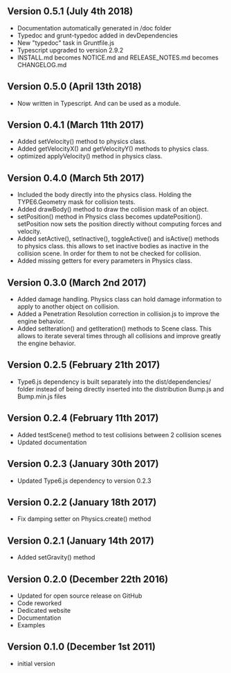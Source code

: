 Version 0.5.1 (July 4th 2018)
------------------------------
 * Documentation automatically generated in /doc folder
 * Typedoc and grunt-typedoc added in devDependencies
 * New "typedoc" task in Gruntfile.js
 * Typescript upgraded to version 2.9.2
 * INSTALL.md becomes NOTICE.md and RELEASE_NOTES.md becomes CHANGELOG.md

Version 0.5.0 (April 13th 2018)
------------------------------
 * Now written in Typescript. And can be used as a module.

Version 0.4.1 (March 11th 2017)
------------------------------
 * Added setVelocity() method to physics class.
 * Added getVelocityX() and getVelocityY() methods to physics class.
 * optimized applyVelocity() method in physics class.

Version 0.4.0 (March 5th 2017)
------------------------------
 * Included the body directly into the physics class. Holding the TYPE6.Geometry mask for collision tests.
 * Added drawBody() method to draw the collision mask of an object.
 * setPosition() method in Physics class becomes updatePosition(). setPosition now sets the position directly without computing forces and velocity.
 * Added setActive(), setInactive(), toggleActive() and isActive() methods to physics class. this allows to set inactive bodies as inactive in the collision scene. In order for them to not be checked for collision.
 * Added missing getters for every parameters in Physics class.

Version 0.3.0 (March 2nd 2017)
------------------------------
 * Added damage handling. Physics class can hold damage information to apply to another object on collision.
 * Added a Penetration Resolution correction in collision.js to improve the engine behavior.
 * Added setIteration() and getIteration() methods to Scene class. This allows to iterate several times through all collisions and improve greatly the engine behavior.

Version 0.2.5 (February 21th 2017)
------------------------------
 * Type6.js dependency is built separately into the dist/dependencies/ folder instead of being directly inserted into the distribution Bump.js and Bump.min.js files

Version 0.2.4 (February 11th 2017)
------------------------------
 * Added testScene() method to test collisions between 2 collision scenes
 * Updated documentation

Version 0.2.3 (January 30th 2017)
------------------------------
 * Updated Type6.js dependency to version 0.2.3

Version 0.2.2 (January 18th 2017)
------------------------------
 * Fix damping setter on Physics.create() method

Version 0.2.1 (January 14th 2017)
------------------------------
 * Added setGravity() method

Version 0.2.0 (December 22th 2016)
------------------------------
 * Updated for open source release on GitHub
 * Code reworked
 * Dedicated website
 * Documentation
 * Examples

Version 0.1.0 (December 1st 2011)
-----------------------------
 * initial version

